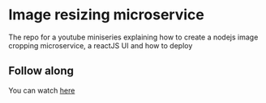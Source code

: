 # Image resizing microservice
The repo for a youtube miniseries explaining how to create a nodejs image cropping microservice, a reactJS UI and how to deploy

## Follow along

You can watch [here](https://youtu.be/19VAq5KGf8k)

